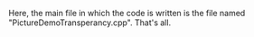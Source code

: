 Here, the main file in which the code is written is the file
named "PictureDemoTransperancy.cpp".
That's all.